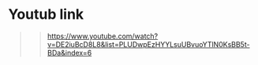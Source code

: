 # Youtub link
>>https://www.youtube.com/watch?v=DE2iuBcD8L8&list=PLUDwpEzHYYLsuUBvuoYTlN0KsBB5t-BDa&index=6